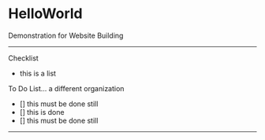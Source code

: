 # HelloWorld
Demonstration for Website Building 

---

Checklist
- this is a list

To Do List... a different organization 
- [] this must be done still 
- [] this is done
- [] this must be done still 

---
